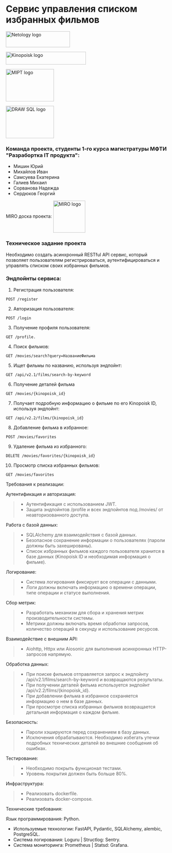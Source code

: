 # Сервис управления списком избранных фильмов
<a href="https://netology.ru/" target="blank"><img align="center" src="https://static.tildacdn.com/tild6635-6562-4662-a365-663533313766/full_1.svg" alt="Netology logo" height="50" width="200" /></a>

<a href="https://www.kinopoisk.ru/" target="blank"><img align="center" src="https://upload.wikimedia.org/wikipedia/commons/thumb/c/c1/Kinopoisk_colored_logo_%282021-present%29.svg/1280px-Kinopoisk_colored_logo_%282021-present%29.svg.png" alt="Kinopoisk logo" height="40" width="250"/></a>

<a href="https://mipt.ru" target="blank"><img align="center" src="https://upload.wikimedia.org/wikipedia/ru/2/27/%D0%9B%D0%BE%D0%B3%D0%BE_%D0%9C%D0%A4%D0%A2%D0%98.png?20180927154454" alt="MIPT logo" height="101" width="150"/></a>

<a href="https://drawsql.app/teams/robot-1/diagrams/films-service" target="blank"><img align="center" src="https://a.fsdn.com/allura/s/drawsql/icon?99f7437d1b6beae286830cfd95339103661d5ec722e44af00dd516341d59941a?&w=148" alt="DRAW SQL logo" height="101" width="150"/></a>

### Команда проекта, студенты 1-го курса магистратуры МФТИ "Разрабортка IT продукта":
- Мишин Юрий
- Михайлов Иван
- Самсуева Екатерина
- Галиев Михаил
- Сорванова Надежда
- Сердюков Георгий

MIRO доска проекта: <a href="https://miro.com/welcomeonboard/VVFGNFBYaVlyeVQ5STN0UnhhWk5yREcxcHlmSUZpbGJHQ0VvazZYMEYrOUVNVzg5cUF5SnFPSmttSVYwbm9KMlk2aSt4OWVSRXVDdFFSSXhubnR5OUg3U2U0ZzFFNHB5bFZrclJBMnhxTmZGYXMvLzdMMTNLZU8xd0liT3ljbDIhZQ==?share_link_id=185867484290"><img align="center" src="https://cdn.worldvectorlogo.com/logos/miro-2.svg" alt="MIRO logo" height="100" width="100"/></a>

### Техническое задание проекта
Необходимо создать асинхронный RESTful API сервис, который позволяет пользователям регистрироваться, аутентифицироваться и управлять списком своих избранных фильмов.

### Эндпойнты сервиса:
1. Регистрация пользователя:
```
POST /register
```
2. Авторизация пользователя:
```
POST /login
```
3. Получение профиля пользователя:
```
GET /profile.
```
4. Поиск фильмов:
```
GET /movies/search?query=НазваниеФильма
```
5. Ищет фильмы по названию, используя эндпойнт:
```
GET /api/v2.1/films/search-by-keyword
```
6. Получение деталей фильма
```
GET /movies/{kinopoisk_id}
```
7. Получает подробную информацию о фильме по его Kinopoisk ID, используя эндпойнт:
```
GET /api/v2.2/films/{kinopoisk_id}
```
8. Добавление фильма в избранное:
```
POST /movies/favorites
```
9. Удаление фильма из избранного:
```
DELETE /movies/favorites/{kinopoisk_id}
```
10. Просмотр списка избранных фильмов:
```
GET /movies/favorites
```

Требования к реализации:

Аутентификация и авторизация:
> - Аутентификация с использованием JWT.
> - Защита эндпойнтов /profile и всех эндпойнтов под /movies/ от неавторизованного доступа.

Работа с базой данных:
> - SQLAlchemy для взаимодействия с базой данных.
> - Безопасное сохранение информации о пользователях (пароли должны быть захешированы).
> - Список избранных фильмов каждого пользователя хранится в базе данных (Kinopoisk ID и необходимая информация о фильме).

Логирование:
> - Система логирования фиксирует все операции с данными.
> - Логи должны включать информацию о времени операции, типе операции и статусе выполнения.

Сбор метрик:
> - Разработать механизм для сбора и хранения метрик производительности системы.
> - Метрики должны включать время обработки запросов, количество операций в секунду и использование ресурсов.

Взаимодействие с внешним API:
> - Aiohttp, Httpx или Aiosonic для выполнения асинхронных HTTP-запросов напрямую.

Обработка данных:
> - При поиске фильмов отправляется запрос к эндпойнту /api/v2.1/films/search-by-keyword и возвращаются результаты.
> - При получении деталей фильма используется эндпойнт /api/v2.2/films/{kinopoisk_id}.
> - При добавлении фильма в избранное сохраняется информацию о нем в базе данных.
> - При просмотре списка избранных фильмов возвращается детальная информация о каждом фильме.

Безопасность:
> - Пароли хэшируются перед сохранением в базу данных.
> - Исключения обрабатываются. Необходимо избегать утечки подробных технических деталей во внешние сообщения об ошибках.

Тестирование:
> - Необходимо покрыть функционал тестами.
> - Уровень покрытия должен быть больше 80%.

Инфраструктура:
> - Реализовать dockerfile.
> - Реализовать docker-compose.

Технические требования:

Язык программирования: Python.
- Используемые технологии: FastAPI, Pydantic, SQLAlchemy, alembic, PostgreSQL.
- Система логирования: Loguru | Structlog: Sentry.
- Система мониторинга: Prometheus | Statsd: Grafana.
